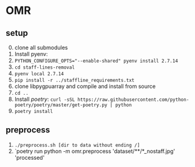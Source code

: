 # OMR

## setup

0. clone all submodules
1. Install pyenv:
2. `PYTHON_CONFIGURE_OPTS="--enable-shared" pyenv install 2.7.14`
3. `cd staff-lines-removal`
4. `pyenv local 2.7.14`
5. `pip install -r ../staffline_requirements.txt`
6. clone libpygpuarray and compile and install from source
7. `cd ..`
8. Install *poetry*: `curl -sSL https://raw.githubusercontent.com/python-poetry/poetry/master/get-poetry.py | python`
9. `poetry install`

## preprocess
1. `./preprocess.sh [dir to data without ending /]`
2. `poetry run python -m omr.preprocess 'dataset/**/*_nostaff.jpg' 'processed' 
